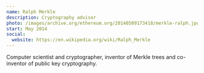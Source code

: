 ```yaml
---
name: Ralph Merkle
description: Cryptography advisor
photo: /images/archive.org/ethereum.org/20140509173418/merkle-ralph.jpg
start: May 2014
social:
  website: https://en.wikipedia.org/wiki/Ralph_Merkle
---
```


Computer scientist and cryptographer, inventor of Merkle trees and co-inventor of public key cryptography.